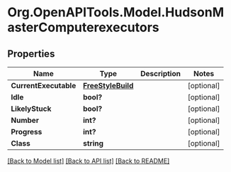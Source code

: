 # Org.OpenAPITools.Model.HudsonMasterComputerexecutors
## Properties

Name | Type | Description | Notes
------------ | ------------- | ------------- | -------------
**CurrentExecutable** | [**FreeStyleBuild**](FreeStyleBuild.md) |  | [optional] 
**Idle** | **bool?** |  | [optional] 
**LikelyStuck** | **bool?** |  | [optional] 
**Number** | **int?** |  | [optional] 
**Progress** | **int?** |  | [optional] 
**Class** | **string** |  | [optional] 

[[Back to Model list]](../README.md#documentation-for-models) [[Back to API list]](../README.md#documentation-for-api-endpoints) [[Back to README]](../README.md)

